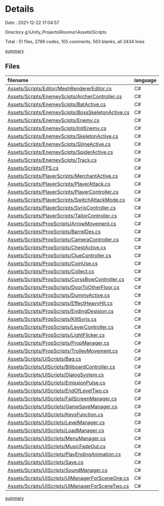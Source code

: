 # Details

Date : 2021-12-22 17:04:57

Directory g:\Unity_Projects\Roomur\Assets\Scripts

Total : 51 files,  2766 codes, 105 comments, 563 blanks, all 3434 lines

[summary](results.md)

## Files
| filename | language | code | comment | blank | total |
| :--- | :--- | ---: | ---: | ---: | ---: |
| [Assets/Scripts/Editor/MeshRendererEditor.cs](/Assets/Scripts/Editor/MeshRendererEditor.cs) | C# | 92 | 51 | 20 | 163 |
| [Assets/Scripts/EnemeyScipts/ArcherController.cs](/Assets/Scripts/EnemeyScipts/ArcherController.cs) | C# | 116 | 0 | 19 | 135 |
| [Assets/Scripts/EnemeyScipts/BatActive.cs](/Assets/Scripts/EnemeyScipts/BatActive.cs) | C# | 136 | 0 | 22 | 158 |
| [Assets/Scripts/EnemeyScipts/BossSkeletonActive.cs](/Assets/Scripts/EnemeyScipts/BossSkeletonActive.cs) | C# | 112 | 0 | 14 | 126 |
| [Assets/Scripts/EnemeyScipts/Enemy.cs](/Assets/Scripts/EnemeyScipts/Enemy.cs) | C# | 146 | 0 | 21 | 167 |
| [Assets/Scripts/EnemeyScipts/InitEnemy.cs](/Assets/Scripts/EnemeyScipts/InitEnemy.cs) | C# | 69 | 0 | 15 | 84 |
| [Assets/Scripts/EnemeyScipts/SkeletonActive.cs](/Assets/Scripts/EnemeyScipts/SkeletonActive.cs) | C# | 38 | 0 | 13 | 51 |
| [Assets/Scripts/EnemeyScipts/SlimeActive.cs](/Assets/Scripts/EnemeyScipts/SlimeActive.cs) | C# | 24 | 2 | 8 | 34 |
| [Assets/Scripts/EnemeyScipts/SpiderActive.cs](/Assets/Scripts/EnemeyScipts/SpiderActive.cs) | C# | 32 | 0 | 7 | 39 |
| [Assets/Scripts/EnemeyScipts/Track.cs](/Assets/Scripts/EnemeyScipts/Track.cs) | C# | 46 | 0 | 8 | 54 |
| [Assets/Scripts/FPS.cs](/Assets/Scripts/FPS.cs) | C# | 19 | 2 | 6 | 27 |
| [Assets/Scripts/PlayerScripts/MerchantActive.cs](/Assets/Scripts/PlayerScripts/MerchantActive.cs) | C# | 26 | 0 | 6 | 32 |
| [Assets/Scripts/PlayerScripts/PlayerAttack.cs](/Assets/Scripts/PlayerScripts/PlayerAttack.cs) | C# | 170 | 7 | 29 | 206 |
| [Assets/Scripts/PlayerScripts/PlayerController.cs](/Assets/Scripts/PlayerScripts/PlayerController.cs) | C# | 367 | 14 | 66 | 447 |
| [Assets/Scripts/PlayerScripts/SwitchAttackMode.cs](/Assets/Scripts/PlayerScripts/SwitchAttackMode.cs) | C# | 22 | 0 | 5 | 27 |
| [Assets/Scripts/PlayerScripts/SyrisController.cs](/Assets/Scripts/PlayerScripts/SyrisController.cs) | C# | 39 | 0 | 4 | 43 |
| [Assets/Scripts/PlayerScripts/TailorController.cs](/Assets/Scripts/PlayerScripts/TailorController.cs) | C# | 16 | 0 | 4 | 20 |
| [Assets/Scripts/PropScripts/ArrowMovement.cs](/Assets/Scripts/PropScripts/ArrowMovement.cs) | C# | 85 | 0 | 12 | 97 |
| [Assets/Scripts/PropScripts/BarrelDes.cs](/Assets/Scripts/PropScripts/BarrelDes.cs) | C# | 22 | 0 | 5 | 27 |
| [Assets/Scripts/PropScripts/CameraController.cs](/Assets/Scripts/PropScripts/CameraController.cs) | C# | 13 | 0 | 3 | 16 |
| [Assets/Scripts/PropScripts/ChestActive.cs](/Assets/Scripts/PropScripts/ChestActive.cs) | C# | 40 | 0 | 10 | 50 |
| [Assets/Scripts/PropScripts/ClueController.cs](/Assets/Scripts/PropScripts/ClueController.cs) | C# | 36 | 0 | 7 | 43 |
| [Assets/Scripts/PropScripts/CoinUse.cs](/Assets/Scripts/PropScripts/CoinUse.cs) | C# | 16 | 2 | 6 | 24 |
| [Assets/Scripts/PropScripts/Collect.cs](/Assets/Scripts/PropScripts/Collect.cs) | C# | 19 | 0 | 4 | 23 |
| [Assets/Scripts/PropScripts/CorssBowController.cs](/Assets/Scripts/PropScripts/CorssBowController.cs) | C# | 80 | 0 | 19 | 99 |
| [Assets/Scripts/PropScripts/DoorToOtherFloor.cs](/Assets/Scripts/PropScripts/DoorToOtherFloor.cs) | C# | 42 | 0 | 9 | 51 |
| [Assets/Scripts/PropScripts/DummyActive.cs](/Assets/Scripts/PropScripts/DummyActive.cs) | C# | 44 | 0 | 9 | 53 |
| [Assets/Scripts/PropScripts/EffectHeavyHit.cs](/Assets/Scripts/PropScripts/EffectHeavyHit.cs) | C# | 47 | 0 | 7 | 54 |
| [Assets/Scripts/PropScripts/EndingDesision.cs](/Assets/Scripts/PropScripts/EndingDesision.cs) | C# | 21 | 0 | 4 | 25 |
| [Assets/Scripts/PropScripts/KillSyris.cs](/Assets/Scripts/PropScripts/KillSyris.cs) | C# | 26 | 0 | 5 | 31 |
| [Assets/Scripts/PropScripts/LeverController.cs](/Assets/Scripts/PropScripts/LeverController.cs) | C# | 43 | 0 | 7 | 50 |
| [Assets/Scripts/PropScripts/LightFlicker.cs](/Assets/Scripts/PropScripts/LightFlicker.cs) | C# | 26 | 6 | 9 | 41 |
| [Assets/Scripts/PropScripts/PropManager.cs](/Assets/Scripts/PropScripts/PropManager.cs) | C# | 58 | 0 | 13 | 71 |
| [Assets/Scripts/PropScripts/TrolleyMovement.cs](/Assets/Scripts/PropScripts/TrolleyMovement.cs) | C# | 62 | 0 | 8 | 70 |
| [Assets/Scripts/UIScripts/Bag.cs](/Assets/Scripts/UIScripts/Bag.cs) | C# | 23 | 0 | 4 | 27 |
| [Assets/Scripts/UIScripts/BillboardController.cs](/Assets/Scripts/UIScripts/BillboardController.cs) | C# | 43 | 0 | 7 | 50 |
| [Assets/Scripts/UIScripts/DialogSystem.cs](/Assets/Scripts/UIScripts/DialogSystem.cs) | C# | 94 | 0 | 22 | 116 |
| [Assets/Scripts/UIScripts/EmissionPulse.cs](/Assets/Scripts/UIScripts/EmissionPulse.cs) | C# | 21 | 8 | 10 | 39 |
| [Assets/Scripts/UIScripts/EndOfLevelTwo.cs](/Assets/Scripts/UIScripts/EndOfLevelTwo.cs) | C# | 33 | 0 | 3 | 36 |
| [Assets/Scripts/UIScripts/FailScreenManager.cs](/Assets/Scripts/UIScripts/FailScreenManager.cs) | C# | 40 | 0 | 11 | 51 |
| [Assets/Scripts/UIScripts/GameSaveManager.cs](/Assets/Scripts/UIScripts/GameSaveManager.cs) | C# | 82 | 6 | 32 | 120 |
| [Assets/Scripts/UIScripts/KeysFunction.cs](/Assets/Scripts/UIScripts/KeysFunction.cs) | C# | 7 | 0 | 2 | 9 |
| [Assets/Scripts/UIScripts/LevelManager.cs](/Assets/Scripts/UIScripts/LevelManager.cs) | C# | 19 | 0 | 3 | 22 |
| [Assets/Scripts/UIScripts/LoadManager.cs](/Assets/Scripts/UIScripts/LoadManager.cs) | C# | 40 | 4 | 15 | 59 |
| [Assets/Scripts/UIScripts/MenuManager.cs](/Assets/Scripts/UIScripts/MenuManager.cs) | C# | 52 | 0 | 13 | 65 |
| [Assets/Scripts/UIScripts/MusicFadeOut.cs](/Assets/Scripts/UIScripts/MusicFadeOut.cs) | C# | 28 | 0 | 7 | 35 |
| [Assets/Scripts/UIScripts/PlayEndingAnimation.cs](/Assets/Scripts/UIScripts/PlayEndingAnimation.cs) | C# | 14 | 0 | 3 | 17 |
| [Assets/Scripts/UIScripts/Save.cs](/Assets/Scripts/UIScripts/Save.cs) | C# | 21 | 3 | 4 | 28 |
| [Assets/Scripts/UIScripts/SoundManager.cs](/Assets/Scripts/UIScripts/SoundManager.cs) | C# | 32 | 0 | 8 | 40 |
| [Assets/Scripts/UIScripts/UIManagerForSceneOne.cs](/Assets/Scripts/UIScripts/UIManagerForSceneOne.cs) | C# | 52 | 0 | 10 | 62 |
| [Assets/Scripts/UIScripts/UIManagerForSceneTwo.cs](/Assets/Scripts/UIScripts/UIManagerForSceneTwo.cs) | C# | 15 | 0 | 5 | 20 |

[summary](results.md)